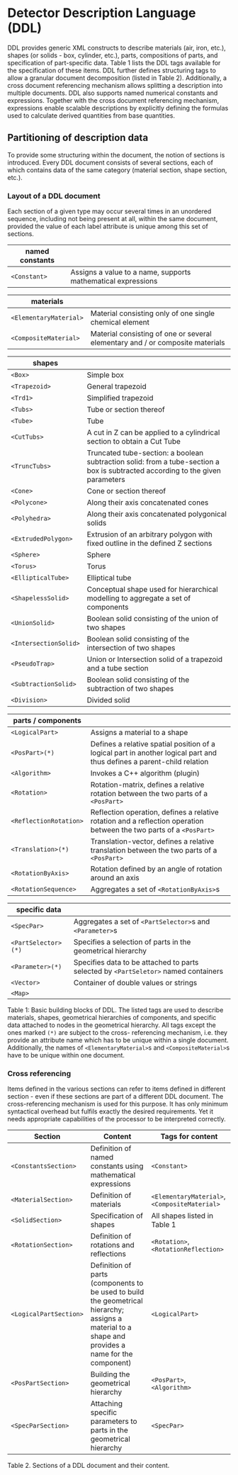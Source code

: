 # Detector Description Language (DDL)
DDL provides generic XML constructs to describe materials (air, iron, etc.), shapes (or solids - box, cylinder, etc.), parts, compositions of parts, and specification of part-specific data. Table 1 lists the DDL tags available for the specification of these items. DDL further defines structuring tags to allow a granular document decomposition (listed in Table 2). Additionally, a cross document referencing mechanism allows splitting a description into multiple documents. DDL also supports named numerical constants and expressions. Together with the cross document referencing mechanism, expressions enable scalable descriptions by explicitly defining the formulas used to calculate derived quantities from base quantities.
## Partitioning of description data
To provide some structuring within the document, the notion of sections is introduced. Every DDL document consists of several sections, each of which contains data of the same category (material section, shape section, etc.). 
### Layout of a DDL document
Each section of a given type may occur several times in an unordered sequence, including not being present at all, within the same document, provided the value of each label attribute is unique among this set of sections.


| named constants | |
|-----------------| --- |
| `<Constant>` | Assigns a value to a name, supports mathematical expressions | 

| materials | |
|-----------------| --- |
| ```<ElementaryMaterial>``` | Material consisting only of one single chemical element |
| ```<CompositeMaterial>``` | Material consisting of one or several elementary and / or composite materials |

| shapes | |
|-----------------| --- |
| ```<Box>``` | Simple box |
| ```<Trapezoid>``` | General trapezoid |
| ```<Trd1>``` | Simplified trapezoid |
| ```<Tubs>``` | Tube or section thereof |
| ```<Tube>``` | Tube |
| ```<CutTubs>``` | A cut in Z can be applied to a cylindrical section to obtain a Cut Tube |
| ```<TruncTubs>``` | Truncated tube-section: a boolean subtraction solid: from a tube-section a box is subtracted according to the given parameters |
| ```<Cone>``` | Cone or section thereof |
| ```<Polycone>``` | Along their axis concatenated cones |
| ```<Polyhedra>``` | Along their axis concatenated polygonical solids |
| ```<ExtrudedPolygon>``` | Extrusion of an arbitrary polygon with fixed outline in the defined Z sections |
| ```<Sphere>``` | Sphere |
| ```<Torus>``` | Torus |
| ```<EllipticalTube>``` | Elliptical tube |
| ```<ShapelessSolid>``` | Conceptual shape used for hierarchical modelling to aggregate a set of components |
| ```<UnionSolid>``` | Boolean solid consisting of the union of two shapes |
| ```<IntersectionSolid>``` | Boolean solid consisting of the intersection of two shapes |
| ```<PseudoTrap>``` | Union or Intersection solid of a trapezoid and a tube section |
| ```<SubtractionSolid>``` | Boolean solid consisting of the subtraction of two shapes |
| ```<Division>``` | Divided solid |

|  parts / components | |
|-----------------| --- |
| ```<LogicalPart>``` | Assigns a material to a shape |
| ```<PosPart>(*)``` | Defines a relative spatial position of a logical part in another logical part and thus defines a parent-child relation |
| ```<Algorithm>``` | Invokes a C++ algorithm (plugin) |
| ```<Rotation>``` | Rotation-matrix, defines a relative rotation between the two parts of a ```<PosPart>``` |
| ```<ReflectionRotation>``` | Reflection operation, defines a relative rotation and a reflection operation between the two parts of a ```<PosPart>``` |
| ```<Translation>(*)``` | Translation-vector, defines a relative translation between the two parts of a ```<PosPart>``` |
| ```<RotationByAxis>``` | Rotation defined by an angle of rotation around an axis |
| ```<RotationSequence>``` | Aggregates a set of ```<RotationByAxis>```s |
 
| specific data | |
|-----------------| --- |
| ```<SpecPar>``` | Aggregates a set of ```<PartSelector>```s and ```<Parameter>```s |
| ```<PartSelector>(*)``` | Specifies a selection of parts in the geometrical hierarchy |
| ```<Parameter>(*)``` | Specifies data to be attached to parts selected by ```<PartSeletor>``` named containers |
| ```<Vector>``` | Container of double values or strings |
| ```<Map>``` | 

Table 1: Basic building blocks of DDL. The listed tags are used to describe materials, shapes, geometrical hierarchies of components, and specific data attached to nodes in the geometrical hierarchy. All tags except the ones marked ```(*)``` are subject to the cross- referencing mechanism, i.e. they provide an attribute name which has to be unique within a single document. Additionally, the names of ```<ElementaryMaterial>```s and ```<CompositeMaterial>```s have to be unique within one document.

### Cross referencing

Items defined in the various sections can refer to items defined in different section - even if these sections are part of a different DDL document. The cross-referencing mechanism is used for this purpose. It has only minimum syntactical overhead but fulfils exactly the desired requirements. Yet it needs appropriate capabilities of the processor to be interpreted correctly. 

| Section | Content | Tags for content |
|-----------------| --- |---|
| ```<ConstantsSection>``` | Definition of named constants using mathematical expressions | ```<Constant>``` |
| ```<MaterialSection>``` | Definition of materials | ```<ElementaryMaterial>```, ```<CompositeMaterial>``` |
| ```<SolidSection>``` | Specification of shapes | All shapes listed in Table 1 |
| ```<RotationSection>``` | Definition of rotations and reflections | ```<Rotation>```, ```<RotationReflection>``` |
| ```<LogicalPartSection>``` | Definition of parts (components to be used to build the geometrical hierarchy; assigns a material to a shape and provides a name for the component)  | ```<LogicalPart>``` |
| ```<PosPartSection>``` | Building the geometrical hierarchy | ```<PosPart>```, ```<Algorithm>``` |
| ```<SpecParSection>``` | Attaching specific parameters to parts in the geometrical hierarchy | ```<SpecPar>``` |
 
Table 2. Sections of a DDL document and their content.
